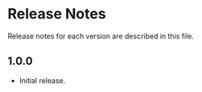 # Release Notes
Release notes for each version are described in this file.

## 1.0.0
* Initial release.
